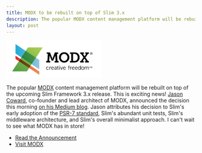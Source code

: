 ```yaml
---
title: MODX to be rebuilt on top of Slim 3.x
description: The popular MODX content management platform will be rebuilt on top of the Slim Framework.
layout: post
---
```


<img src="/assets/images/modx-logo.png" alt="MODX Logo" width="50%"/>

The popular [MODX](http://modx.com) content management platform will be rebuilt on top of the upcoming Slim Framework 3.x release. This is exciting news! [Jason Coward](https://twitter.com/drumshaman), co-founder and lead architect of MODX, announced the decision this morning [on his Medium blog](https://medium.com/@drumshaman/keeping-modx-relevant-part-two-15a37eab5b48). Jason attributes his decision to Slim's early adoption of the [PSR-7 standard](https://github.com/php-fig/fig-standards/blob/master/proposed/http-message.md), Slim's abundant unit tests, Slim's middleware architecture, and Slim's overall minimalist approach. I can't wait to see what MODX has in store!

* [Read the Announcement](https://medium.com/@drumshaman/keeping-modx-relevant-part-two-15a37eab5b48)
* [Visit MODX](http://modx.com)
